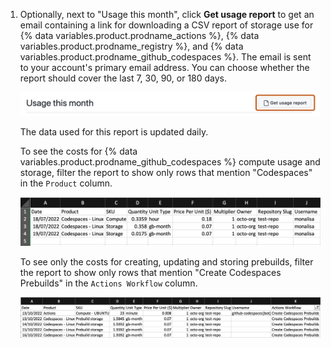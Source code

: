 1. Optionally, next to "Usage this month", click **Get usage report** to get an email containing a link for downloading a CSV report of storage use for {% data variables.product.prodname_actions %}, {% data variables.product.prodname_registry %}, and {% data variables.product.prodname_github_codespaces %}. The email is sent to your account's primary email address. You can choose whether the report should cover the last 7, 30, 90, or 180 days.

   ![Screenshot of the "Billing and plans" settings. A button, labeled "Get usage report", is highlighted with an orange outline.](/assets/images/help/billing/actions-packages-report-download.png)

   The data used for this report is updated daily.

   To see the costs for {% data variables.product.prodname_github_codespaces %} compute usage and storage, filter the report to show only rows that mention "Codespaces" in the `Product` column.

   ![Screenshot of a usage report filtered to show only row that mention "{% data variables.product.prodname_codespaces %}" in the "Product" column.](/assets/images/help/codespaces/csv-usage-report.png)

   To see only the costs for creating, updating and storing prebuilds, filter the report to show only rows that mention "Create Codespaces Prebuilds" in the `Actions Workflow` column.

   ![Screenshot of a usage report filtered to show only details relating to codespace prebuilds.](/assets/images/help/codespaces/csv-usage-report-prebuilds.png)
